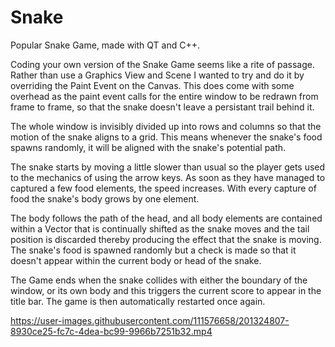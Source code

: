 # Snake
Popular Snake Game, made with QT and C++.

Coding your own version of the Snake Game seems like a rite of passage. Rather than use a Graphics View and Scene I wanted to try and do it by overriding the Paint Event on the Canvas. This does come with some overhead as the paint event calls for the entire window to be redrawn from frame to frame, so that the snake doesn't leave a persistant trail behind it.

The whole window is invisibly divided up into rows and columns so that the motion of the snake aligns to a grid. This means whenever the snake's food spawns randomly, it will be aligned with the snake's potential path. 

The snake starts by moving a little slower than usual so the player gets used to the mechanics of using the arrow keys. As soon as they have managed to captured a few food elements, the speed increases. With every capture of food the snake's body grows by one element.</p>

The body follows the path of the head, and all body elements are contained within a Vector that is continually shifted as the snake moves and the tail position is discarded thereby producing the effect that the snake is moving. The snake's food is spawned randomly but a check is made so that it doesn't appear within the current body or head of the snake.

The Game ends when the snake collides with either the boundary of the window, or its own body and this triggers the current score to appear in the title bar. The game is then automatically restarted once again.


https://user-images.githubusercontent.com/111576658/201324807-8930ce25-fc7c-4dea-bc99-9966b7251b32.mp4

